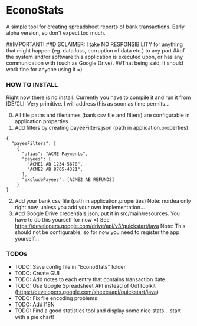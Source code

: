 # EconoStats

A simple tool for creating spreadsheet reports of bank transactions.
Early alpha version, so don't expect too much.

##IMPORTANT!
##DISCLAIMER: I take NO RESPONSIBILITY for anything that might happen (eg. data loss, corruption of data etc.) to any part 
##of the system and/or software this application is executed upon, or has any communication with (such as Google Drive).
##That being said, it should work fine for anyone using it =)

### HOW TO INSTALL
Right now there is no install. Currently you have to compile it and run it from IDE/CLI.
Very primitive. I will address this as soon as time permits...

0. All file paths and filenames (bank csv file and filters) are configurable in application.properties 
1. Add filters by creating payeeFilters.json (path in application.properties)
```
{
  "payeeFilters": [
    {
      "alias": "ACME Payments",
      "payees": [
        "ACME1 AB 1234-5678",
        "ACME2 AB 8765-4321",
      ],
      "excludePayees": [ACME2 AB REFUNDS]
    }
}
```
2. Add your bank csv file (path in application.properties)
    Note: nordea only right now, unless you add your own implementation...
3. Add Google Drive credentials.json, put it in src/main/resources. You have to do this yourself for now =)
See https://developers.google.com/drive/api/v3/quickstart/java
    Note: This should not be configurable, so for now you need to register the app yourself...

### TODOs
* TODO: Save config file in "EconoStats" folder
* TODO: Create GUI
* TODO: Add notes to each entry that contains transaction date
* TODO: Use Google Spreadsheet API instead of OdfToolkit (https://developers.google.com/sheets/api/quickstart/java)
* TODO: Fix file encoding problems
* TODO: Add I18N
* TODO: Find a good statistics tool and display some nice stats... start with a pie chart!

